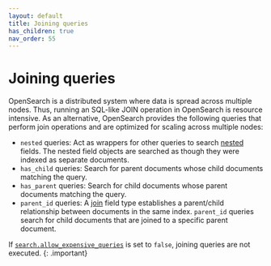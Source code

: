 ```yaml
---
layout: default
title: Joining queries
has_children: true
nav_order: 55
---
```


# Joining queries

OpenSearch is a distributed system where data is spread across multiple nodes. Thus, running an SQL-like JOIN operation in OpenSearch is resource intensive. As an alternative, OpenSearch provides the following queries that perform join operations and are optimized for scaling across multiple nodes:

- `nested` queries: Act as wrappers for other queries to search [nested]({{site.url}}{{site.baseurl}}/field-types/supported-field-types/nested/) fields. The nested field objects are searched as though they were indexed as separate documents.
- `has_child` queries: Search for parent documents whose child documents matching the query.
- `has_parent` queries: Search for child documents whose parent documents matching the query.
- `parent_id` queries: A [join]({{site.url}}{{site.baseurl}}/field-types/supported-field-types/nested/) field type establishes a parent/child relationship between documents in the same index. `parent_id` queries search for child documents that are joined to a specific parent document. 

If [`search.allow_expensive_queries`]({{site.url}}{{site.baseurl}}/query-dsl/index/#expensive-queries) is set to `false`, joining queries are not executed.
{: .important}